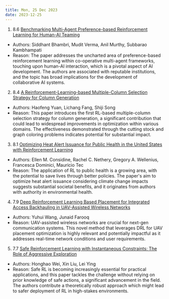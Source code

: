 ```yaml
---
title: Mon, 25 Dec 2023
date: 2023-12-25
---
```

1. 8.6 [Benchmarking Multi-Agent Preference-based Reinforcement Learning for Human-AI Teaming](https://arxiv.org/abs/2312.14292)
* Authors: Siddhant Bhambri, Mudit Verma, Anil Murthy, Subbarao Kambhampati
* Reason: The paper addresses the uncharted area of preference-based reinforcement learning within co-operative multi-agent frameworks, touching upon human-AI interaction, which is a pivotal aspect of AI development. The authors are associated with reputable institutions, and the topic has broad implications for the development of collaborative AI systems.

2. 8.4 [A Reinforcement-Learning-based Multiple-Column Selection Strategy for Column Generation](https://arxiv.org/abs/2312.14213)
* Authors: Haofeng Yuan, Lichang Fang, Shiji Song
* Reason: This paper introduces the first RL-based multiple-column selection strategy for column generation, a significant contribution that could lead to widespread improvements in optimization within various domains. The effectiveness demonstrated through the cutting stock and graph coloring problems indicates potential for substantial impact.

3. 8.1 [Optimizing Heat Alert Issuance for Public Health in the United States with Reinforcement Learning](https://arxiv.org/abs/2312.14196)
* Authors: Ellen M. Considine, Rachel C. Nethery, Gregory A. Wellenius, Francesca Dominici, Mauricio Tec
* Reason: The application of RL to public health is a growing area, with the potential to save lives through better policies. The paper's aim to optimize heat alert issuance considering climate change impacts suggests substantial societal benefits, and it originates from authors with authority in environmental health.

4. 7.9 [Deep Reinforcement Learning Based Placement for Integrated Access Backhauling in UAV-Assisted Wireless Networks](https://arxiv.org/abs/2312.14247)
* Authors: Yuhui Wang, Junaid Farooq
* Reason: UAV-assisted wireless networks are crucial for next-gen communication systems. This novel method that leverages DRL for UAV placement optimization is highly relevant and potentially impactful as it addresses real-time network conditions and user requirements.

5. 7.7 [Safe Reinforcement Learning with Instantaneous Constraints: The Role of Aggressive Exploration](https://arxiv.org/abs/2312.14470)
* Authors: Honghao Wei, Xin Liu, Lei Ying
* Reason: Safe RL is becoming increasingly essential for practical applications, and this paper tackles the challenge without relying on prior knowledge of safe actions, a significant advancement in the field. The authors contribute a theoretically robust approach which might lead to safer deployment of RL in high-stakes environments.

